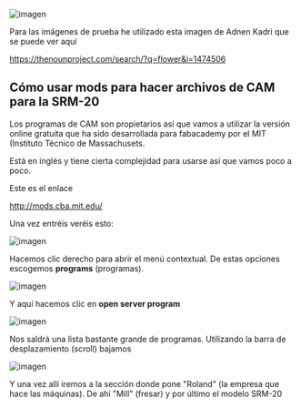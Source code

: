 

![imagen](https://user-images.githubusercontent.com/60569015/113725477-a4bcfb80-96f3-11eb-994b-590a91b77cc9.png)


Para las imágenes de prueba he utilizado esta imagen de Adnen Kadri que se puede ver aquí 

https://thenounproject.com/search/?q=flower&i=1474506

## Cómo usar mods para hacer archivos de CAM para la SRM-20 

Los programas de CAM son propietarios así que vamos a utilizar la versión online gratuita que ha sido desarrollada para fabacademy por el MIT (Instituto Técnico de Massachusets. 

Está en inglés y tiene cierta complejidad para usarse así que vamos poco a poco. 

Este es el enlace

http://mods.cba.mit.edu/

Una vez entréis veréis esto: 

![imagen](https://user-images.githubusercontent.com/60569015/114038956-9b15ce00-9882-11eb-9ee2-abc9d37fc3d3.png)


Hacemos clic derecho para abrir el menú contextual. De estas opciones escogemos **programs** (programas). 

![imagen](https://user-images.githubusercontent.com/60569015/114039083-bb458d00-9882-11eb-9ec0-470f188cafa8.png)

Y aquí hacemos clic en **open server program** 

![imagen](https://user-images.githubusercontent.com/60569015/114039180-d0222080-9882-11eb-8bf8-b88472e4a9e0.png)

Nos saldrá una lista bastante grande de programas. Utilizando la barra de desplazamiento (scroll) bajamos

![imagen](https://user-images.githubusercontent.com/60569015/114039290-ea5bfe80-9882-11eb-91de-d8bca3431217.png)

Y una vez allí iremos a la sección donde pone "Roland" (la empresa que hace las máquinas). De ahí "Mill" (fresar) y por último el modelo SRM-20
